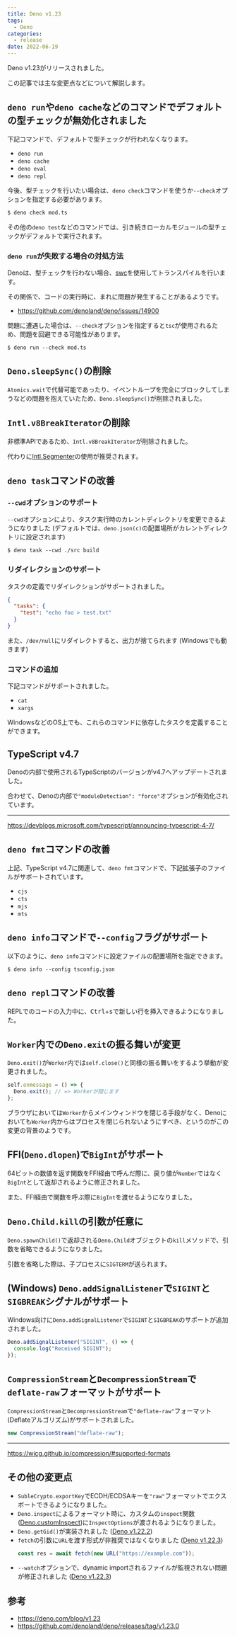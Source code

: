 ```yaml
---
title: Deno v1.23
tags:
  - Deno
categories:
  - release
date: 2022-06-19
---
```


Deno v1.23がリリースされました。

この記事では主な変更点などについて解説します。

## `deno run`や`deno cache`などのコマンドでデフォルトの型チェックが無効化されました

下記コマンドで、デフォルトで型チェックが行われなくなります。

- `deno run`
- `deno cache`
- `deno eval`
- `deno repl`

今後、型チェックを行いたい場合は、`deno check`コマンドを使うか`--check`オプションを指定する必要があります。

```bash
$ deno check mod.ts
```

その他の`deno test`などのコマンドでは、引き続きローカルモジュールの型チェックがデフォルトで実行されます。

### `deno run`が失敗する場合の対処方法

Denoは、型チェックを行わない場合、[swc](https://github.com/swc-project/swc)を使用してトランスパイルを行います。

その関係で、コードの実行時に、まれに問題が発生することがあるようです。

- https://github.com/denoland/deno/issues/14900

問題に遭遇した場合は、`--check`オプションを指定すると`tsc`が使用されるため、問題を回避できる可能性があります。

```shell
$ deno run --check mod.ts
```

## `Deno.sleepSync()`の削除

`Atomics.wait`で代替可能であったり、イベントループを完全にブロックしてしまうなどの問題を抱えていたため、`Deno.sleepSync()`が削除されました。

## `Intl.v8BreakIterator`の削除

非標準APIであるため、`Intl.v8BreakIterator`が削除されました。

代わりに[Intl.Segmenter](https://developer.mozilla.org/en-US/docs/Web/JavaScript/Reference/Global_Objects/Intl/Segmenter)の使用が推奨されます。

## `deno task`コマンドの改善

### `--cwd`オプションのサポート

`--cwd`オプションにより、タスク実行時のカレントディレクトリを変更できるようになりました (デフォルトでは、`deno.json(c)`の配置場所がカレントディレクトリに設定されます)

```shell
$ deno task --cwd ./src build
```

### リダイレクションのサポート

タスクの定義でリダイレクションがサポートされました。

```json
{
  "tasks": {
    "test": "echo foo > test.txt"
  }
}
```

また、`/dev/null`にリダイレクトすると、出力が捨てられます (Windowsでも動きます)

### コマンドの追加

下記コマンドがサポートされました。

- `cat`
- `xargs`

WindowsなどのOS上でも、これらのコマンドに依存したタスクを定義することができます。

## TypeScript v4.7

Denoの内部で使用されるTypeScriptのバージョンがv4.7へアップデートされました。

合わせて、Denoの内部で`"moduleDetection": "force"`オプションが有効化されています。

---

https://devblogs.microsoft.com/typescript/announcing-typescript-4-7/

## `deno fmt`コマンドの改善

上記、TypeScript v4.7に関連して、`deno fmt`コマンドで、下記拡張子のファイルがサポートされています。

- `cjs`
- `cts`
- `mjs`
- `mts`

## `deno info`コマンドで`--config`フラグがサポート

以下のように、`deno info`コマンドに設定ファイルの配置場所を指定できます。

```shell
$ deno info --config tsconfig.json
```

## `deno repl`コマンドの改善

REPLでのコードの入力中に、<kbd>Ctrl</kbd>+<kbd>s</kbd>で新しい行を挿入できるようになりました。

## `Worker`内での`Deno.exit`の振る舞いが変更

`Deno.exit()`が`Worker`内では`self.close()`と同様の振る舞いをするよう挙動が変更されました。

```javascript
self.onmessage = () => {
  Deno.exit(); // => Workerが閉じます
};

```

ブラウザにおいては`Worker`からメインウィンドウを閉じる手段がなく、Denoにおいても`Worker`内からはプロセスを閉じられないようにすべき、というのがこの変更の背景のようです。

## FFI(`Deno.dlopen`)で`BigInt`がサポート

64ビットの数値を返す関数をFFI経由で呼んだ際に、戻り値が`Number`ではなく`BigInt`として返却されるように修正されました。

また、FFI経由で関数を呼ぶ際に`BigInt`を渡せるようになりました。

## `Deno.Child.kill`の引数が任意に

`Deno.spawnChild()`で返却される`Deno.Child`オブジェクトの`kill`メソッドで、引数を省略できるようになりました。

引数を省略した際は、子プロセスに`SIGTERM`が送られます。

## (Windows) `Deno.addSignalListener`で`SIGINT`と`SIGBREAK`シグナルがサポート

Windows向けに`Deno.addSignalListener`で`SIGINT`と`SIGBREAK`のサポートが追加されました。

```javascript
Deno.addSignalListener("SIGINT", () => {
  console.log("Received SIGINT");
});
```

## `CompressionStream`と`DecompressionStream`で`deflate-raw`フォーマットがサポート

`CompressionStream`と`DecompressionStream`で`"deflate-raw"`フォーマット(Deflateアルゴリズム)がサポートされました。

```javascript
new CompressionStream("deflate-raw");
```

---

https://wicg.github.io/compression/#supported-formats

## その他の変更点

- `SubleCrypto.exportKey`でECDH/ECDSAキーを`"raw"`フォーマットでエクスポートできるようになりました。
- `Deno.inspect`によるフォーマット時に、カスタムの`inspect`関数([Deno.customInspect](https://github.com/denoland/manual/blob/ad871e6106f57681b776d03ac10153a781ccd2f5/testing/snapshot_testing.md#serialization-with-denocustominspect))に`InspectOptions`が渡されるようになりました。
- `Deno.getGid()`が実装されました ([Deno v1.22.2](https://github.com/denoland/deno/releases/tag/v1.22.2))
- `fetch`の引数に`URL`を渡す形式が非推奨ではなくなりました ([Deno v1.22.3](https://github.com/denoland/deno/releases/tag/v1.22.3))
  ```typescript
  const res = await fetch(new URL("https://example.com"));
  ```
- `--watch`オプションで、dynamic importされるファイルが監視されない問題が修正されました ([Deno v1.22.3](https://github.com/denoland/deno/releases/tag/v1.22.3))

## 参考

- https://deno.com/blog/v1.23
- https://github.com/denoland/deno/releases/tag/v1.23.0

